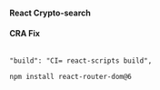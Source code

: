 #### React Crypto-search



#### CRA Fix

```

"build": "CI= react-scripts build",

```

```sh
npm install react-router-dom@6
```
